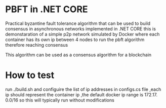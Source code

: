 # PBFT in .NET CORE
Practical byzantine fault tolerance algorithm that can be used to build consensus in asynchronous networks implemented in .NET CORE
this is demonstaration of a simple p2p network simulated by Docker where each container has its own ip between 4 nodes to run
the pbft algorithm therefore reaching consensus 

This algorithm can be used as a consensus algorithm for a blockchain


# How to test 

run ./build.sh and configuire the list of ip addresses in configs.cs file ,each ip should represent the container ip ,the default docker ip range is 172.17. 0.0/16 so this will typically run without modifications 

